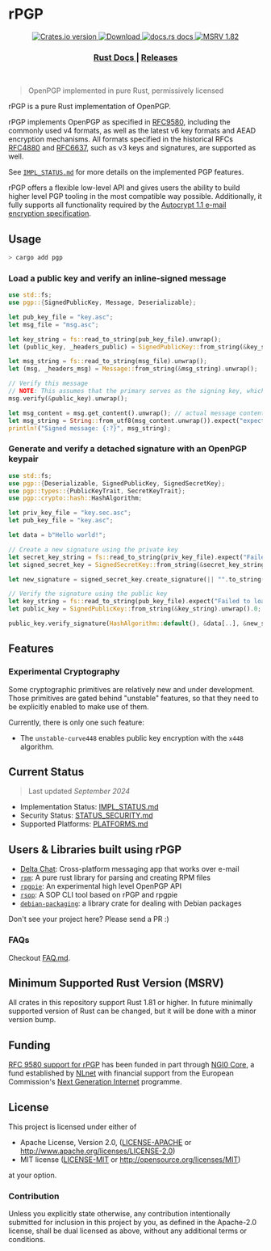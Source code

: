 # rPGP

<div align="center">
  <!-- Crates version -->
  <a href="https://crates.io/crates/pgp">
    <img src="https://img.shields.io/crates/v/pgp.svg?style=flat-square"
    alt="Crates.io version" />
  </a>
  <!-- Downloads -->
  <a href="https://crates.io/crates/pgp">
    <img src="https://img.shields.io/crates/d/pgp.svg?style=flat-square"
      alt="Download" />
  </a>
  <!-- docs.rs docs -->
  <a href="https://docs.rs/pgp">
    <img src="https://img.shields.io/badge/docs-latest-blue.svg?style=flat-square"
      alt="docs.rs docs" />
  </a>
  <!-- msrv -->
  <a href="https://img.shields.io/badge/rustc-1.75+-blue.svg?style=flat-square">
    <img src="https://img.shields.io/badge/rustc-1.75+-blue.svg?style=flat-square"
      alt="MSRV 1.82" />
  </a>
</div>

<div align="center">
  <h3>
    <a href="https://docs.rs/pgp">
      Rust Docs
    </a>
    <span> | </span>
    <a href="https://github.com/rpgp/rpgp/releases">
      Releases
    </a>
  </h3>
</div>
<br/>

> OpenPGP implemented in pure Rust, permissively licensed

rPGP is a pure Rust implementation of OpenPGP.

rPGP implements OpenPGP as specified in [RFC9580], including the commonly used v4 formats, as well as the latest v6 key formats and AEAD encryption mechanisms.
All formats specified in the historical RFCs [RFC4880] and [RFC6637], such as v3 keys and signatures, are supported as well.


See [`IMPL_STATUS.md`](docs/IMPL_STATUS.md) for more details on the implemented PGP features.

rPGP offers a flexible low-level API and gives users the ability to build higher level PGP tooling in the most compatible way possible.
Additionally, it fully supports all functionality required by the [Autocrypt 1.1 e-mail encryption specification].

## Usage

```sh
> cargo add pgp
```

### Load a public key and verify an inline-signed message

```rust
use std::fs;
use pgp::{SignedPublicKey, Message, Deserializable};

let pub_key_file = "key.asc";
let msg_file = "msg.asc";

let key_string = fs::read_to_string(pub_key_file).unwrap();
let (public_key, _headers_public) = SignedPublicKey::from_string(&key_string).unwrap();

let msg_string = fs::read_to_string(msg_file).unwrap();
let (msg, _headers_msg) = Message::from_string(&msg_string).unwrap();

// Verify this message
// NOTE: This assumes that the primary serves as the signing key, which is not always the case!
msg.verify(&public_key).unwrap();

let msg_content = msg.get_content().unwrap(); // actual message content
let msg_string = String::from_utf8(msg_content.unwrap()).expect("expect UTF8");
println!("Signed message: {:?}", msg_string);
```

### Generate and verify a detached signature with an OpenPGP keypair

```rust
use std::fs;
use pgp::{Deserializable, SignedPublicKey, SignedSecretKey};
use pgp::types::{PublicKeyTrait, SecretKeyTrait};
use pgp::crypto::hash::HashAlgorithm;

let priv_key_file = "key.sec.asc";
let pub_key_file = "key.asc";

let data = b"Hello world!";

// Create a new signature using the private key
let secret_key_string = fs::read_to_string(priv_key_file).expect("Failed to load secret key");
let signed_secret_key = SignedSecretKey::from_string(&secret_key_string).unwrap().0;

let new_signature = signed_secret_key.create_signature(|| "".to_string(), HashAlgorithm::default(), &data[..]).unwrap();

// Verify the signature using the public key
let key_string = fs::read_to_string(pub_key_file).expect("Failed to load public key");
let public_key = SignedPublicKey::from_string(&key_string).unwrap().0;

public_key.verify_signature(HashAlgorithm::default(), &data[..], &new_signature).unwrap();
```

## Features

### Experimental Cryptography

Some cryptographic primitives are relatively new and under development.
Those primitives are gated behind "unstable" features, so that they need to be explicitly enabled to make use of them.

Currently, there is only one such feature:

- The `unstable-curve448` enables public key encryption with the `x448` algorithm.

## Current Status

> Last updated *September 2024*

- Implementation Status: [IMPL_STATUS.md](docs/IMPL_STATUS.md)
- Security Status: [STATUS_SECURITY.md](docs/SECURITY_STATUS.md)
- Supported Platforms: [PLATFORMS.md](docs/PLATFORMS.md)


## Users & Libraries built using rPGP

- [Delta Chat]: Cross-platform messaging app that works over e-mail
- [`rpm`]: A pure rust library for parsing and creating RPM files
- [`rpgpie`]: An experimental high level OpenPGP API
- [`rsop`]: A SOP CLI tool based on rPGP and rpgpie
- [`debian-packaging`]: a library crate for dealing with Debian packages

Don't see your project here? Please send a PR :)

### FAQs

Checkout [FAQ.md](docs/FAQ.md).


## Minimum Supported Rust Version (MSRV)

All crates in this repository support Rust 1.81 or higher. In future minimally supported
version of Rust can be changed, but it will be done with a minor version bump.

## Funding

[RFC 9580 support for rPGP](https://nlnet.nl/project/rPGP-cryptorefresh/)
has been funded in part through [NGI0 Core](https://nlnet.nl/core/),
a fund established by [NLnet](https://nlnet.nl)
with financial support from the European Commission's [Next Generation Internet](https://ngi.eu) programme.

## License

This project is licensed under either of

 * Apache License, Version 2.0, ([LICENSE-APACHE](LICENSE-APACHE) or
   http://www.apache.org/licenses/LICENSE-2.0)
 * MIT license ([LICENSE-MIT](LICENSE-MIT) or
   http://opensource.org/licenses/MIT)

at your option.

### Contribution

Unless you explicitly state otherwise, any contribution intentionally submitted
for inclusion in this project by you, as defined in the Apache-2.0 license,
shall be dual licensed as above, without any additional terms or conditions.

[RFC2440]: https://tools.ietf.org/html/rfc2440
[RFC4880]: https://tools.ietf.org/html/rfc4880.html
[RFC6637]: https://www.rfc-editor.org/rfc/rfc6637
[RFC9580]: https://www.rfc-editor.org/rfc/rfc9580.html
[Autocrypt 1.1 e-mail encryption specification]: https://autocrypt.org/level1.html
[the `pgp` Crate]: https://crates.io/crates/pgp/
[Delta Chat]: https://delta.chat
[`rsop`]: https://crates.io/crates/rsop/
[`rpgpie`]: https://crates.io/crates/rpgpie
[`rpm`]: https://crates.io/crates/rpm
[`debian-packaging`]: https://crates.io/crates/debian-packaging
